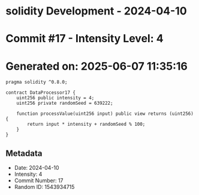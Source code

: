 ﻿# solidity Development - 2024-04-10
# Commit #17 - Intensity Level: 4
# Generated on: 2025-06-07 11:35:16
```solidity
pragma solidity ^0.8.0;

contract DataProcessor17 {
    uint256 public intensity = 4;
    uint256 private randomSeed = 639222;

    function processValue(uint256 input) public view returns (uint256) {
        return input * intensity + randomSeed % 100;
    }
}
```
## Metadata
- Date: 2024-04-10
- Intensity: 4
- Commit Number: 17
- Random ID: 1543934715
